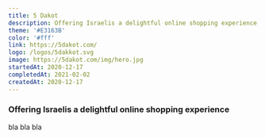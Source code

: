 ```yaml
---
title: 5 Dakot
description: Offering Israelis a delightful online shopping experience
theme: '#E3163B'
color: '#fff'
link: https://5dakot.com/
logo: /logos/5dakkot.svg
image: https://5dakot.com/img/hero.jpg
startedAt: 2020-12-17
completedAt: 2021-02-02
createdAt: 2020-12-17
---
```


### Offering Israelis a delightful online shopping experience

bla bla bla
